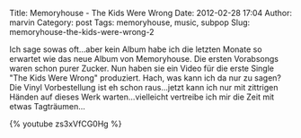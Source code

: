 Title: Memoryhouse - The Kids Were Wrong
Date: 2012-02-28 17:04
Author: marvin
Category: post
Tags: memoryhouse, music, subpop
Slug: memoryhouse-the-kids-were-wrong-2

Ich sage sowas oft...aber kein Album habe ich die letzten Monate so
erwartet wie das neue Album von Memoryhouse. Die ersten Vorabsongs waren
schon purer Zucker. Nun haben sie ein Video für die erste Single "The
Kids Were Wrong" produziert. Hach, was kann ich da nur zu sagen? Die
Vinyl Vorbestellung ist eh schon raus...jetzt kann ich nur mit zittrigen
Händen auf dieses Werk warten...vielleicht vertreibe ich mir die Zeit
mit etwas Tagträumen...

{% youtube zs3xVfCG0Hg %}

